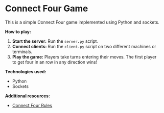 # Connect Four Game

This is a simple Connect Four game implemented using Python and sockets.

**How to play:**
1. **Start the server:** Run the `server.py` script.
2. **Connect clients:** Run the `client.py` script on two different machines or terminals.
3. **Play the game:** Players take turns entering their moves. The first player to get four in an row in any direction wins!

**Technologies used:**
* Python
* Sockets

**Additional resources:**
* [Connect Four Rules](https://en.wikipedia.org/wiki/Connect_Four)
